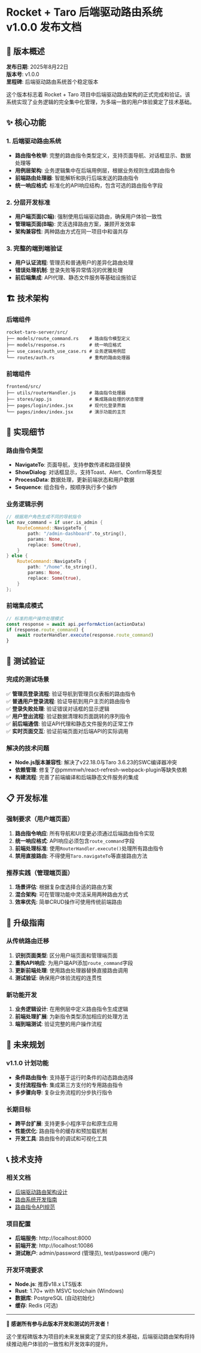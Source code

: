 # Rocket + Taro 后端驱动路由系统 v1.0.0 发布文档

## 🚀 版本概述

**发布日期**: 2025年8月22日  
**版本号**: v1.0.0  
**里程碑**: 后端驱动路由系统首个稳定版本

这个版本标志着 Rocket + Taro 项目中后端驱动路由架构的正式完成和验证。该系统实现了业务逻辑的完全集中化管理，为多端一致的用户体验奠定了技术基础。

## ✨ 核心功能

### 1. 后端驱动路由系统
- **路由指令枚举**: 完整的路由指令类型定义，支持页面导航、对话框显示、数据处理等
- **用例层架构**: 业务逻辑集中在后端用例层，根据业务规则生成路由指令
- **前端路由处理器**: 智能解析和执行后端发送的路由指令
- **统一响应格式**: 标准化的API响应结构，包含可选的路由指令字段

### 2. 分层开发标准
- **用户端页面(C端)**: 强制使用后端驱动路由，确保用户体验一致性
- **管理端页面(B端)**: 灵活选择路由方案，兼顾开发效率
- **架构兼容性**: 两种路由方式在同一项目中和谐共存

### 3. 完整的端到端验证
- **用户认证流程**: 管理员和普通用户的差异化路由处理
- **错误处理机制**: 登录失败等异常情况的优雅处理
- **前后端集成**: API代理、静态文件服务等基础设施验证

## 🏗️ 技术架构

### 后端组件
```
rocket-taro-server/src/
├── models/route_command.rs    # 路由指令模型定义
├── models/response.rs         # 统一响应格式
├── use_cases/auth_use_case.rs # 业务逻辑用例层
└── routes/auth.rs             # 重构的路由处理器
```

### 前端组件
```
frontend/src/
├── utils/routerHandler.js     # 路由指令处理器
├── stores/app.js              # 集成路由处理的状态管理
├── pages/login/index.jsx      # 现代化登录界面
└── pages/index/index.jsx      # 演示功能的主页
```

## 🔧 实现细节

### 路由指令类型
- **NavigateTo**: 页面导航，支持参数传递和路径替换
- **ShowDialog**: 对话框显示，支持Toast、Alert、Confirm等类型
- **ProcessData**: 数据处理，更新前端状态和用户数据
- **Sequence**: 组合指令，按顺序执行多个操作

### 业务逻辑示例
```rust
// 根据用户角色生成不同的导航指令
let nav_command = if user.is_admin {
    RouteCommand::NavigateTo {
        path: "/admin-dashboard".to_string(),
        params: None,
        replace: Some(true),
    }
} else {
    RouteCommand::NavigateTo {
        path: "/home".to_string(),
        params: None,
        replace: Some(true),
    }
};
```

### 前端集成模式
```javascript
// 标准的用户操作处理模式
const response = await api.performAction(actionData)
if (response.route_command) {
    await routerHandler.execute(response.route_command)
}
```

## 🧪 测试验证

### 完成的测试场景
✅ **管理员登录流程**: 验证导航到管理员仪表板的路由指令  
✅ **普通用户登录流程**: 验证导航到用户主页的路由指令  
✅ **登录失败处理**: 验证错误对话框的显示逻辑  
✅ **用户登出流程**: 验证数据清理和页面跳转的序列指令  
✅ **前后端通信**: 验证API代理和静态文件服务的正常工作  
✅ **实时页面交互**: 验证前端页面对后端API的实际调用

### 解决的技术问题
- **Node.js版本兼容性**: 解决了v22.18.0与Taro 3.6.23的SWC编译器冲突
- **依赖管理**: 修复了@pmmmwh/react-refresh-webpack-plugin等缺失依赖
- **构建流程**: 完善了前端编译和后端静态文件服务的集成

## 📋 开发标准

### 强制要求（用户端页面）
1. **路由指令响应**: 所有导航和UI变更必须通过后端路由指令实现
2. **统一响应格式**: API响应必须包含`route_command`字段
3. **前端处理标准**: 使用`RouterHandler.execute()`处理所有路由指令
4. **禁用直接路由**: 不得使用`Taro.navigateTo`等直接路由方法

### 推荐实践（管理端页面）
1. **场景评估**: 根据复杂度选择合适的路由方案
2. **混合架构**: 可在管理功能中灵活采用两种路由方式
3. **效率优先**: 简单CRUD操作可使用传统前端路由

## 🔄 升级指南

### 从传统路由迁移
1. **识别页面类型**: 区分用户端页面和管理端页面
2. **重构API响应**: 为用户端API添加`route_command`字段
3. **更新前端处理**: 使用路由处理器替换直接路由调用
4. **测试验证**: 确保用户体验流程的连贯性

### 新功能开发
1. **业务逻辑设计**: 在用例层中定义路由指令生成逻辑
2. **前端处理扩展**: 为新指令类型添加相应的处理方法
3. **端到端测试**: 验证完整的用户操作流程

## 🎯 未来规划

### v1.1.0 计划功能
- **条件路由指令**: 支持基于运行时条件的动态路由选择
- **支付流程指令**: 集成第三方支付的专用路由指令
- **多步骤向导**: 复杂业务流程的分步执行指令

### 长期目标
- **跨平台扩展**: 支持更多小程序平台和原生应用
- **性能优化**: 路由指令的缓存和预加载机制
- **开发工具**: 路由指令的调试和可视化工具

## 📞 技术支持

### 相关文档
- [后端驱动路由架构设计](../architecture/backend-driven-routing.md)
- [路由系统开发指南](../guides/routing-development-guide.md) 
- [路由指令API规范](../api/route-command-api.md)

### 项目配置
- **后端服务**: http://localhost:8000
- **前端开发**: http://localhost:10086
- **测试账户**: admin/password (管理员), test/password (用户)

### 开发环境要求
- **Node.js**: 推荐v18.x LTS版本
- **Rust**: 1.70+ with MSVC toolchain (Windows)
- **数据库**: PostgreSQL (自动初始化)
- **缓存**: Redis (可选)

---

**🎉 感谢所有参与此版本开发和测试的开发者！**

这个里程碑版本为项目的未来发展奠定了坚实的技术基础，后端驱动路由架构将持续推动用户体验的一致性和开发效率的提升。